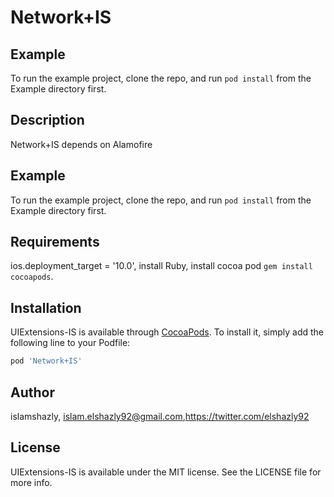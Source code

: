 # Network+IS

## Example

To run the example project, clone the repo, and run `pod install` from the Example directory first.

## Description 

Network+IS depends on Alamofire 

## Example

To run the example project, clone the repo, and run `pod install` from the Example directory first.

## Requirements 
ios.deployment_target = '10.0',
install Ruby,
install cocoa pod  `gem install cocoapods`.
## Installation

UIExtensions-IS is available through [CocoaPods](https://cocoapods.org). To install
it, simply add the following line to your Podfile:

```ruby
pod 'Network+IS'
```

## Author

islamshazly, islam.elshazly92@gmail.com,https://twitter.com/elshazly92

## License

UIExtensions-IS is available under the MIT license. See the LICENSE file for more info.
